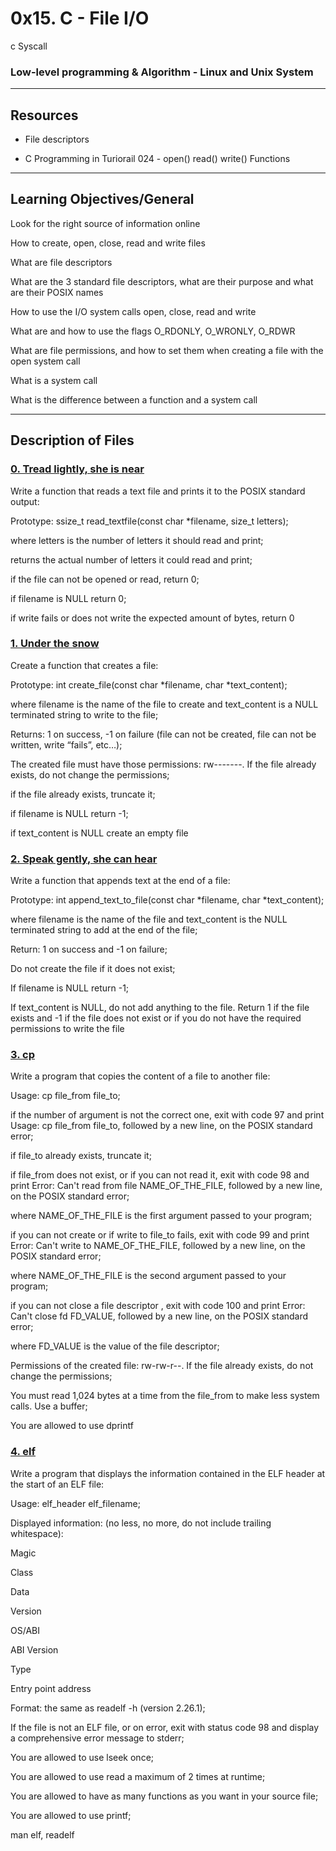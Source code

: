 # **0x15. C - File I/O**
c Syscall
### **Low-level programming & Algorithm - Linux and Unix System**
---
## **Resources**
* File descriptors

* C Programming in Turiorail 024 - open() read() write() Functions

---
## **Learning Objectives/General**
Look for the right source of information online

How to create, open, close, read and write files

What are file descriptors

What are the 3 standard file descriptors, what are their purpose and what are their POSIX names

How to use the I/O system calls open, close, read and write

What are and how to use the flags O_RDONLY, O_WRONLY, O_RDWR

What are file permissions, and how to set them when creating a file with the open system call

What is a system call

What is the difference between a function and a system call

---

## **Description of Files**

### [**0. Tread lightly, she is near**](0-read_textfile.c)
Write a function that reads a text file and prints it to the POSIX standard output:

Prototype: ssize_t read_textfile(const char *filename, size_t letters);

where letters is the number of letters it should read and print;

returns the actual number of letters it could read and print;

if the file can not be opened or read, return 0;

if filename is NULL return 0;

if write fails or does not write the expected amount of bytes, return 0

### [**1. Under the snow**](1-create_file.c)
Create a function that creates a file:

Prototype: int create_file(const char *filename, char *text_content);

where filename is the name of the file to create and text_content is a NULL terminated string to write to the file;

Returns: 1 on success, -1 on failure (file can not be created, file can not be written, write “fails”, etc…);

The created file must have those permissions: rw-------. If the file already exists, do not change the permissions;

if the file already exists, truncate it;

if filename is NULL return -1;

if text_content is NULL create an empty file

### [**2. Speak gently, she can hear**](2-append_text_to_file.c)
Write a function that appends text at the end of a file:

Prototype: int append_text_to_file(const char *filename, char *text_content);

where filename is the name of the file and text_content is the NULL terminated string to add at the end of the file;

Return: 1 on success and -1 on failure;

Do not create the file if it does not exist;

If filename is NULL return -1;

If text_content is NULL, do not add anything to the file. Return 1 if the file exists and -1 if the file does not exist or if you do not have the required permissions to write the file

### [**3. cp**](3-cp.c)
Write a program that copies the content of a file to another file:

Usage: cp file_from file_to;

if the number of argument is not the correct one, exit with code 97 and print Usage: cp file_from file_to, followed by a new line, on the POSIX standard error;

if file_to already exists, truncate it;

if file_from does not exist, or if you can not read it, exit with code 98 and print Error: Can't read from file NAME_OF_THE_FILE, followed by a new line, on the POSIX standard error;

where NAME_OF_THE_FILE is the first argument passed to your program;

if you can not create or if write to file_to fails, exit with code 99 and print Error: Can't write to NAME_OF_THE_FILE, followed by a new line, on the POSIX standard error;

where NAME_OF_THE_FILE is the second argument passed to your program;

if you can not close a file descriptor , exit with code 100 and print Error: Can't close fd FD_VALUE, followed by a new line, on the POSIX standard error;

where FD_VALUE is the value of the file descriptor;

Permissions of the created file: rw-rw-r--. If the file already exists, do not change the permissions;

You must read 1,024 bytes at a time from the file_from to make less system calls. Use a buffer;

You are allowed to use dprintf

### [**4. elf**](00-elf_header.c)
Write a program that displays the information contained in the ELF header at the start of an ELF file:

Usage: elf_header elf_filename;

Displayed information: (no less, no more, do not include trailing whitespace):

Magic

Class

Data

Version

OS/ABI

ABI Version

Type

Entry point address

Format: the same as readelf -h (version 2.26.1);

If the file is not an ELF file, or on error, exit with status code 98 and display a comprehensive error message to stderr;

You are allowed to use lseek once;

You are allowed to use read a maximum of 2 times at runtime;

You are allowed to have as many functions as you want in your source file;

You are allowed to use printf;

man elf, readelf

